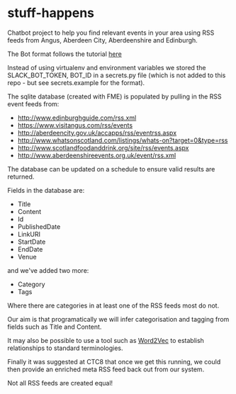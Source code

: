 # stuff-happens
Chatbot project to help you find relevant events in your area
using RSS feeds from Angus, Aberdeen City, Aberdeenshire and Edinburgh.

The Bot format follows the tutorial [here](https://www.fullstackpython.com/blog/build-first-slack-bot-python.html)

Instead of using virtualenv and environment variables we stored the SLACK_BOT_TOKEN, BOT_ID in a secrets.py file (which is not added to this repo - but see secrets.example for the format).

The sqlite database (created with FME) is populated by pulling in the RSS event feeds from:

- http://www.edinburghguide.com/rss.xml
- https://www.visitangus.com/rss/events
- http://aberdeencity.gov.uk/accapps/rss/eventrss.aspx
- http://www.whatsonscotland.com/listings/whats-on?target=0&type=rss
- http://www.scotlandfoodanddrink.org/site/rss/events.aspx
- http://www.aberdeenshireevents.org.uk/event/rss.xml 

The database can be updated on a schedule to ensure valid results are returned.

Fields in the database are:

- Title
- Content
- Id
- PublishedDate
- LinkURI
- StartDate
- EndDate
- Venue

and we've added two more: 
- Category 
- Tags

Where there are categories in at least one of the RSS feeds most do not. 

Our aim is that programatically we will infer categorisation and tagging from fields such as Title and Content. 

It may also be possible to use a tool such as [Word2Vec](https://github.com/danielfrg/word2vec) to establish relationships to standard terminologies.

Finally it was suggested at CTC8 that once we get this running, we could then provide an enriched meta RSS feed back out from our system.

Not all RSS feeds are created equal!